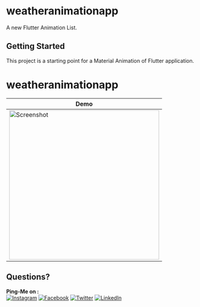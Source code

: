 # weatheranimationapp  

A new Flutter Animation List.

## Getting Started

This project is a starting point for a Material Animation of Flutter application.

# weatheranimationapp

| Demo |
|-------------------------------|
| <img src="https://github.com/afifPathan/WeatherAnimationList/blob/master/weather-app.gif" height="400" alt="Screenshot"/> |

## Questions?
 
 **Ping-Me on :**  
 [![Instagram](https://img.shields.io/badge/Instagram-AFIF__PATHAN-orange)](https://instagram.com/mr._.pathan?igshid=kovfu06vj177)
[![Facebook](https://img.shields.io/badge/Facbook-AFIF__PATHAN-brightgreen)](https://www.facebook.com/profile.php?id=100010152436933)
[![Twitter](https://img.shields.io/badge/Twitter-AFIF____PATHAN-blue)](https://twitter.com/_aFiF_Pathan?s=09)
[![LinkedIn](https://img.shields.io/badge/LinkedIn-AFIF__PATHAN-brightgreen)](https://www.linkedin.com/in/afif-pathan)
